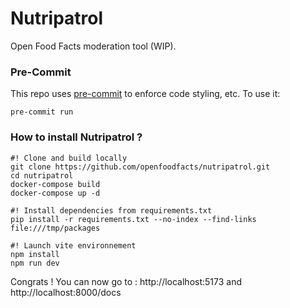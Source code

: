 # Nutripatrol

Open Food Facts moderation tool (WIP).

### Pre-Commit
This repo uses [pre-commit](https://pre-commit.com/) to enforce code styling, etc. To use it:
```console
pre-commit run
```
### How to install Nutripatrol ?

```
#! Clone and build locally
git clone https://github.com/openfoodfacts/nutripatrol.git
cd nutripatrol
docker-compose build
docker-compose up -d

#! Install dependencies from requirements.txt
pip install -r requirements.txt --no-index --find-links file:///tmp/packages

#! Launch vite environnement
npm install
npm run dev
```

Congrats ! You can now go to :
http://localhost:5173
and
http://localhost:8000/docs